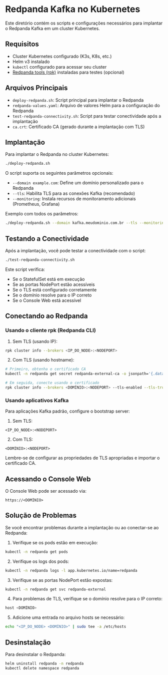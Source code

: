 # Redpanda Kafka no Kubernetes

Este diretório contém os scripts e configurações necessários para implantar o Redpanda Kafka em um cluster Kubernetes.

## Requisitos

- Cluster Kubernetes configurado (K3s, K8s, etc.)
- Helm v3 instalado
- `kubectl` configurado para acessar seu cluster
- [Redpanda tools (rpk)](https://docs.redpanda.com/docs/install-upgrade/rpk-install/) instaladas para testes (opcional)

## Arquivos Principais

- `deploy-redpanda.sh`: Script principal para implantar o Redpanda
- `redpanda-values.yaml`: Arquivo de valores Helm para a configuração do Redpanda
- `test-redpanda-connectivity.sh`: Script para testar conectividade após a implantação
- `ca.crt`: Certificado CA (gerado durante a implantação com TLS)

## Implantação

Para implantar o Redpanda no cluster Kubernetes:

```bash
./deploy-redpanda.sh
```

O script suporta os seguintes parâmetros opcionais:

- `--domain example.com`: Define um domínio personalizado para o Redpanda
- `--tls`: Habilita TLS para as conexões Kafka (recomendado)
- `--monitoring`: Instala recursos de monitoramento adicionais (Prometheus, Grafana)

Exemplo com todos os parâmetros:

```bash
./deploy-redpanda.sh --domain kafka.meudominio.com.br --tls --monitoring
```

## Testando a Conectividade

Após a implantação, você pode testar a conectividade com o script:

```bash
./test-redpanda-connectivity.sh
```

Este script verifica:
- Se o StatefulSet está em execução
- Se as portas NodePort estão acessíveis
- Se o TLS está configurado corretamente
- Se o domínio resolve para o IP correto
- Se o Console Web está acessível

## Conectando ao Redpanda

### Usando o cliente rpk (Redpanda CLI)

1. Sem TLS (usando IP):
```bash
rpk cluster info --brokers <IP_DO_NODE>:<NODEPORT>
```

2. Com TLS (usando hostname):
```bash
# Primeiro, obtenha o certificado CA
kubectl -n redpanda get secret redpanda-external-ca -o jsonpath='{.data.ca\.crt}' | base64 -d > /tmp/ca.crt

# Em seguida, conecte usando o certificado
rpk cluster info --brokers <DOMÍNIO>:<NODEPORT> --tls-enabled --tls-truststore /tmp/ca.crt
```

### Usando aplicativos Kafka

Para aplicações Kafka padrão, configure o bootstrap server:

1. Sem TLS:
```
<IP_DO_NODE>:<NODEPORT>
```

2. Com TLS:
```
<DOMÍNIO>:<NODEPORT>
```

Lembre-se de configurar as propriedades de TLS apropriadas e importar o certificado CA.

## Acessando o Console Web

O Console Web pode ser acessado via:

```
https://<DOMÍNIO>
```

## Solução de Problemas

Se você encontrar problemas durante a implantação ou ao conectar-se ao Redpanda:

1. Verifique se os pods estão em execução:
```bash
kubectl -n redpanda get pods
```

2. Verifique os logs dos pods:
```bash
kubectl -n redpanda logs -l app.kubernetes.io/name=redpanda
```

3. Verifique se as portas NodePort estão expostas:
```bash
kubectl -n redpanda get svc redpanda-external
```

4. Para problemas de TLS, verifique se o domínio resolve para o IP correto:
```bash
host <DOMÍNIO>
```

5. Adicione uma entrada no arquivo hosts se necessário:
```bash
echo "<IP_DO_NODE> <DOMÍNIO>" | sudo tee -a /etc/hosts
```

## Desinstalação

Para desinstalar o Redpanda:

```bash
helm uninstall redpanda -n redpanda
kubectl delete namespace redpanda
```
